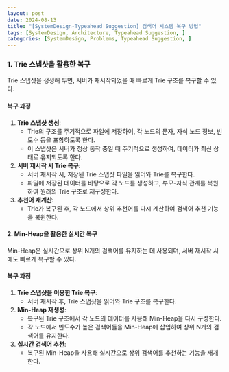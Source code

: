 ```yaml
---
layout: post
date: 2024-08-13
title: "[SystemDesign-Typeahead Suggestion] 검색어 시스템 복구 방법"
tags: [SystemDesign, Architecture, Typeahead Suggestion, ]
categories: [SystemDesign, Problems, Typeahead Suggestion, ]
---
```



### 1. **Trie 스냅샷을 활용한 복구**


Trie 스냅샷을 생성해 두면, 서버가 재시작되었을 때 빠르게 Trie 구조를 복구할 수 있다.


#### **복구 과정**

1. **Trie 스냅샷 생성**:
	- Trie의 구조를 주기적으로 파일에 저장하여, 각 노드의 문자, 자식 노드 정보, 빈도수 등을 포함하도록 한다.
	- 이 스냅샷은 서버가 정상 동작 중일 때 주기적으로 생성하여, 데이터가 최신 상태로 유지되도록 한다.
2. **서버 재시작 시 Trie 복구**:
	- 서버 재시작 시, 저장된 Trie 스냅샷 파일을 읽어와 Trie를 복구한다.
	- 파일에 저장된 데이터를 바탕으로 각 노드를 생성하고, 부모-자식 관계를 복원하여 원래의 Trie 구조로 재구성한다.
3. **추천어 재계산**:
	- Trie가 복구된 후, 각 노드에서 상위 추천어를 다시 계산하여 검색어 추천 기능을 복원한다.

#### 2. **Min-Heap을 활용한 실시간 복구**


Min-Heap은 실시간으로 상위 N개의 검색어를 유지하는 데 사용되며, 서버 재시작 시에도 빠르게 복구할 수 있다.


#### **복구 과정**

1. **Trie 스냅샷을 이용한 Trie 복구**:
	- 서버 재시작 후, Trie 스냅샷을 읽어와 Trie 구조를 복구한다.
2. **Min-Heap 재생성**:
	- 복구된 Trie 구조에서 각 노드의 데이터를 사용해 Min-Heap을 다시 구성한다.
	- 각 노드에서 빈도수가 높은 검색어들을 Min-Heap에 삽입하여 상위 N개의 검색어를 유지한다.
3. **실시간 검색어 추천**:
	- 복구된 Min-Heap을 사용해 실시간으로 상위 검색어를 추천하는 기능을 재개한다.
